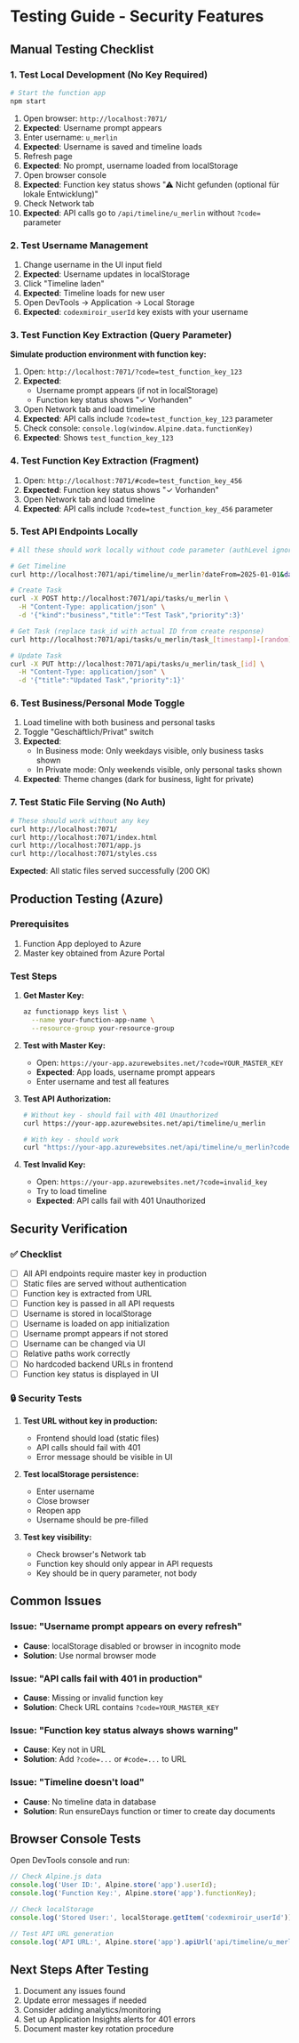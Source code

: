 # Testing Guide - Security Features

## Manual Testing Checklist

### 1. Test Local Development (No Key Required)

```bash
# Start the function app
npm start
```

1. Open browser: `http://localhost:7071/`
2. **Expected**: Username prompt appears
3. Enter username: `u_merlin`
4. **Expected**: Username is saved and timeline loads
5. Refresh page
6. **Expected**: No prompt, username loaded from localStorage
7. Open browser console
8. **Expected**: Function key status shows "⚠ Nicht gefunden (optional für lokale Entwicklung)"
9. Check Network tab
10. **Expected**: API calls go to `/api/timeline/u_merlin` without `?code=` parameter

### 2. Test Username Management

1. Change username in the UI input field
2. **Expected**: Username updates in localStorage
3. Click "Timeline laden"
4. **Expected**: Timeline loads for new user
5. Open DevTools → Application → Local Storage
6. **Expected**: `codexmiroir_userId` key exists with your username

### 3. Test Function Key Extraction (Query Parameter)

**Simulate production environment with function key:**

1. Open: `http://localhost:7071/?code=test_function_key_123`
2. **Expected**: 
   - Username prompt appears (if not in localStorage)
   - Function key status shows "✓ Vorhanden"
3. Open Network tab and load timeline
4. **Expected**: API calls include `?code=test_function_key_123` parameter
5. Check console: `console.log(window.Alpine.data.functionKey)`
6. **Expected**: Shows `test_function_key_123`

### 4. Test Function Key Extraction (Fragment)

1. Open: `http://localhost:7071/#code=test_function_key_456`
2. **Expected**: Function key status shows "✓ Vorhanden"
3. Open Network tab and load timeline
4. **Expected**: API calls include `?code=test_function_key_456` parameter

### 5. Test API Endpoints Locally

```bash
# All these should work locally without code parameter (authLevel ignored in local mode)

# Get Timeline
curl http://localhost:7071/api/timeline/u_merlin?dateFrom=2025-01-01&dateTo=2025-01-31

# Create Task
curl -X POST http://localhost:7071/api/tasks/u_merlin \
  -H "Content-Type: application/json" \
  -d '{"kind":"business","title":"Test Task","priority":3}'

# Get Task (replace task_id with actual ID from create response)
curl http://localhost:7071/api/tasks/u_merlin/task_[timestamp]-[random]

# Update Task
curl -X PUT http://localhost:7071/api/tasks/u_merlin/task_[id] \
  -H "Content-Type: application/json" \
  -d '{"title":"Updated Task","priority":1}'
```

### 6. Test Business/Personal Mode Toggle

1. Load timeline with both business and personal tasks
2. Toggle "Geschäftlich/Privat" switch
3. **Expected**: 
   - In Business mode: Only weekdays visible, only business tasks shown
   - In Private mode: Only weekends visible, only personal tasks shown
4. **Expected**: Theme changes (dark for business, light for private)

### 7. Test Static File Serving (No Auth)

```bash
# These should work without any key
curl http://localhost:7071/
curl http://localhost:7071/index.html
curl http://localhost:7071/app.js
curl http://localhost:7071/styles.css
```

**Expected**: All static files served successfully (200 OK)

## Production Testing (Azure)

### Prerequisites
1. Function App deployed to Azure
2. Master key obtained from Azure Portal

### Test Steps

1. **Get Master Key:**
   ```bash
   az functionapp keys list \
     --name your-function-app-name \
     --resource-group your-resource-group
   ```

2. **Test with Master Key:**
   - Open: `https://your-app.azurewebsites.net/?code=YOUR_MASTER_KEY`
   - **Expected**: App loads, username prompt appears
   - Enter username and test all features

3. **Test API Authorization:**
   ```bash
   # Without key - should fail with 401 Unauthorized
   curl https://your-app.azurewebsites.net/api/timeline/u_merlin
   
   # With key - should work
   curl "https://your-app.azurewebsites.net/api/timeline/u_merlin?code=YOUR_MASTER_KEY"
   ```

4. **Test Invalid Key:**
   - Open: `https://your-app.azurewebsites.net/?code=invalid_key`
   - Try to load timeline
   - **Expected**: API calls fail with 401 Unauthorized

## Security Verification

### ✅ Checklist

- [ ] All API endpoints require master key in production
- [ ] Static files are served without authentication
- [ ] Function key is extracted from URL
- [ ] Function key is passed in all API requests
- [ ] Username is stored in localStorage
- [ ] Username is loaded on app initialization
- [ ] Username prompt appears if not stored
- [ ] Username can be changed via UI
- [ ] Relative paths work correctly
- [ ] No hardcoded backend URLs in frontend
- [ ] Function key status is displayed in UI

### 🔒 Security Tests

1. **Test URL without key in production:**
   - Frontend should load (static files)
   - API calls should fail with 401
   - Error message should be visible in UI

2. **Test localStorage persistence:**
   - Enter username
   - Close browser
   - Reopen app
   - Username should be pre-filled

3. **Test key visibility:**
   - Check browser's Network tab
   - Function key should only appear in API requests
   - Key should be in query parameter, not body

## Common Issues

### Issue: "Username prompt appears on every refresh"
- **Cause**: localStorage disabled or browser in incognito mode
- **Solution**: Use normal browser mode

### Issue: "API calls fail with 401 in production"
- **Cause**: Missing or invalid function key
- **Solution**: Check URL contains `?code=YOUR_MASTER_KEY`

### Issue: "Function key status always shows warning"
- **Cause**: Key not in URL
- **Solution**: Add `?code=...` or `#code=...` to URL

### Issue: "Timeline doesn't load"
- **Cause**: No timeline data in database
- **Solution**: Run ensureDays function or timer to create day documents

## Browser Console Tests

Open DevTools console and run:

```javascript
// Check Alpine.js data
console.log('User ID:', Alpine.store('app').userId);
console.log('Function Key:', Alpine.store('app').functionKey);

// Check localStorage
console.log('Stored User:', localStorage.getItem('codexmiroir_userId'));

// Test API URL generation
console.log('API URL:', Alpine.store('app').apiUrl('api/timeline/u_merlin'));
```

## Next Steps After Testing

1. Document any issues found
2. Update error messages if needed
3. Consider adding analytics/monitoring
4. Set up Application Insights alerts for 401 errors
5. Document master key rotation procedure
